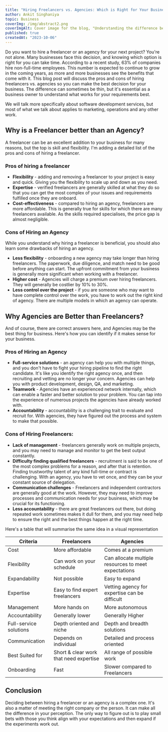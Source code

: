 ```yaml
---
title: "Hiring Freelancers vs. Agencies: Which is Right for Your Business?"
author: Ankit Singhaniya
topic: Business
coverImg: /img/abstract2.png
coverImgAlt: Cover image for the blog, "Understanding the difference between Ruby class method and instance method"
published: true
createdAt: "2023-10-06"
---
```


Do you want to hire a freelancer or an agency for your next project? You're not alone. Many businesses face this decision, and knowing which option is right for you can take time. According to a recent study, 63% of companies hire non-full-time employees. This number is expected to continue to grow in the coming years, as more and more businesses see the benefits that come with it. This blog post will discuss the pros and cons of hiring freelancers vs. agencies so you can make the best decision for your business. The difference can sometimes be thin, but it's essential as a business owner to understand what works for your requirements best.

We will talk more specifically about software development services, but most of what we talk about applies to marketing, operations and any other work.

## Why is a Freelancer better than an Agency?

A freelancer can be an excellent addition to your business for many reasons, but the top is skill and flexibility. I'm adding a detailed list of the pros and cons of hiring a freelancer.

### Pros of hiring a freelancer

- **Flexibility** - adding and removing a freelancer to your project is easy and quick. Giving you the flexibility to scale up and down as you need.
- **Expertise** - verified freelancers are generally skilled at what they do so that you can get the most complex of your issues and requirements fulfilled once they are onboard.
- **Cost-effectiveness** - compared to hiring an agency, freelancers are more affordable. This is generally true for skills for which there are many freelancers available. As the skills required specialises, the price gap is almost negligible.

### Cons of Hiring an Agency

While you understand why hiring a freelancer is beneficial, you should also learn some drawbacks of hiring an agency.

- **Less flexibility** - onboarding a new agency may take longer than hiring freelancers. The paperwork, due diligence, and match need to be good before anything can start. The upfront commitment from your business is generally more significant when working with a freelancer.
- **Higher cost** - Agencies will charge a premium over hiring freelancers. They will generally be costlier by 10% to 30%.
- **Less control over the project** - if you are someone who may want to have complete control over the work, you have to work out the right kind of agency. There are multiple models in which an agency can operate.

## Why Agencies are Better than Freelancers?

And of course, there are correct answers here, and Agencies may be the best thing for business. Here's how you can identify if it makes sense for your business.

### Pros of Hiring an Agency

- **Full-service solutions** - an agency can help you with multiple things, and you don't have to fight your hiring pipeline to find the right candidate. It's like you identify the right agency once, and then recruiting and vetting are no longer your concern. Agencies can help you with product development, design, QA, and marketing.
- **Teamwork** - Agencies have an experienced network internally, which can enable a faster and better solution to your problem. You can tap into the experience of numerous projects the agencies have already worked with.
- **Accountability** - accountability is a challenging trait to evaluate and recruit for. With agencies, they have figured out the process and system to make that possible.

### Cons of Hiring Freelancers:

- **Lack of management** - freelancers generally work on multiple projects, and you may need to manage and monitor to get the best output constantly.
- **Difficulty finding qualified freelancers** - recruitment is said to be one of the most complex problems for a reason, and after that is retention. Finding trustworthy talent of any kind full-time or contract is challenging. With an agency, you have to vet once, and they can be your constant source of delegation.
- **Communication challenges** - Freelancers and independent contractors are generally good at the work. However, they may need to improve processes and communication needs for your business, which may be crucial for its functioning.
- **Less accountability** - there are great freelancers out there, but doing repeated work sometimes makes it dull for them, and you may need help to ensure the right and the best things happen at the right time.

Here's a table that will summarise the same idea in a visual representation

| Criteria               | Freelancers                            | Agencies                                             |
| ---------------------- | -------------------------------------- | ---------------------------------------------------- |
| Cost                   | More affordable                        | Comes at a premium                                   |
| Flexibility            | Can work on your schedule              | Can allocate multiple resources to meet expectations |
| Expandability          | Not possible                           | Easy to expand                                       |
| Expertise              | Easy to find expert freelancers        | Vetting agency for expertise can be difficult        |
| Management             | More hands on                          | More autonomous                                      |
| Accountability         | Generally lower                        | Generally Higher                                     |
| Full-service solutions | Depth oriented and niche               | Depth and breadth solutions                          |
| Communication          | Depends on individual                  | Detailed and process oriented                        |
| Best Suited for        | Short & clear work that need expertise | All range of possible work                           |
| Onboarding             | Fast                                   | Slower compared to Freelancers                       |

## Conclusion

Deciding between hiring a freelancer or an agency is a complex one. It's also a matter of meeting the right company or the person. It can make all the difference in your perception. The only way to figure out is to play small bets with those you think align with your expectations and then expand if the experiments work out.

